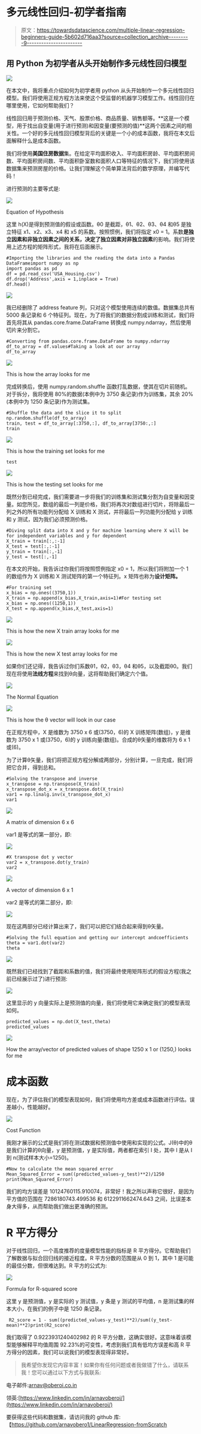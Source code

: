 # 多元线性回归-初学者指南

> 原文：<https://towardsdatascience.com/multiple-linear-regression-beginners-guide-5b602d716aa3?source=collection_archive---------9----------------------->

## 用 Python 为初学者从头开始制作多元线性回归模型

![](img/23e63b3929abd6a7b83104c1d292b07c.png)

在本文中，我将重点介绍如何为初学者用 python 从头开始制作一个多元线性回归模型。我们将使用正规方程方法来使这个受监督的机器学习模型工作。线性回归在哪里使用，它如何帮助我们？

线性回归用于预测价格、天气、股票价格、商品质量、销售额等。**这是一个模型，用于找出自变量(用于进行预测)和因变量(要预测的值)**这两个因素之间的相关性。一个好的多元线性回归模型背后的关键是一个小的成本函数，我将在本文后面解释什么是成本函数。

我们将使用**美国住房数据**集。在给定平均面积收入、平均面积房龄、平均面积房间数、平均面积房间数、平均面积卧室数和面积人口等特征的情况下，我们将使用该数据集来预测房屋的价格。让我们理解这个简单算法背后的数学原理，并编写代码！

进行预测的主要等式是:

![](img/ff8bf9651165d0338939ade95a15cb33.png)

Equation of Hypothesis

这里 h(X)是得到预测值的假设或函数。θ0 是截距，θ1、θ2、θ3、θ4 和θ5 是独立特征 x1、x2、x3、x4 和 x5 的系数。按照惯例，我们将指定 x0 = 1。系数**是独立因素和非独立因素之间的关系，决定了独立因素对非独立因素**的影响。我们将使用上述方程的矩阵形式，我将在后面展示。

```
#Importing the libraries and the reading the data into a Pandas DataFrameimport numpy as np
import pandas as pd
df = pd.read_csv('USA_Housing.csv')
df.drop('Address',axis = 1,inplace = True)
df.head()
```

![](img/219eb8c6dacd233b85b48f28d255645a.png)

我已经删除了 address feature 列，只对这个模型使用连续的数值。数据集总共有 5000 条记录和 6 个特征列。现在，为了将我们的数据分割成训练和测试，我们将首先将其从 pandas.core.frame.DataFrame 转换成 numpy.ndarray，然后使用切片来分割它。

```
#Converting from pandas.core.frame.DataFrame to numpy.ndarray
df_to_array = df.values#Taking a look at our array
df_to_array
```

![](img/7c1bef721364ea6fe48895c596365c11.png)

This is how the array looks for me

完成转换后，使用 numpy.random.shuffle 函数打乱数据，使其在切片前随机。对于拆分，我将使用 80%的数据(本例中为 3750 条记录)作为训练集，其余 20%(本例中为 1250 条记录)作为测试集。

```
#Shuffle the data and the slice it to split
np.random.shuffle(df_to_array)
train, test = df_to_array[:3750,:], df_to_array[3750:,:]
train
```

![](img/eaab61caa8171255815dff372a79b335.png)

This is how the training set looks for me

```
test
```

![](img/8efb67ccc006479c8af10c3e5dc61572.png)

This is how the testing set looks for me

既然分割已经完成，我们需要进一步将我们的训练集和测试集分割为自变量和因变量。如您所见，数组的最后一列是价格，我们将再次对数组进行切片，将除最后一列之外的所有功能列分配给 X 训练和 X 测试，并将最后一列功能列分配给 y 训练和 y 测试，因为我们必须预测价格。

```
#Diving split data into X and y for machine learning where X will be for independent variables and y for dependent
X_train = train[:,:-1]
X_test = test[:,:-1]
y_train = train[:,-1]
y_test = test[:,-1]
```

在本文的开始，我告诉过你我们将按照惯例指定 x0 = 1，所以我们将附加一个 1 的数组作为 X 训练和 X 测试矩阵的第一个特征列。x 矩阵也称为**设计矩阵。**

```
#For training set
x_bias = np.ones((3750,1))
X_train = np.append(x_bias,X_train,axis=1)#For testing set
x_bias = np.ones((1250,1))
X_test = np.append(x_bias,X_test,axis=1)
```

![](img/312edaa5ab75769414fd3f61d834edbf.png)

This is how the new X train array looks for me

![](img/b8e9314bc36a9bf1bd805cbcfb1aa093.png)

This is how the new X test array looks for me

如果你们还记得，我告诉过你们系数θ1，θ2，θ3，θ4 和θ5，以及截距θ0。我们现在将使用**法线方程**来找到θ向量，这将帮助我们确定六个值。

![](img/e5af0bcf26d8562a6cdb3d601cf38ffa.png)

The Normal Equation

![](img/36edab1a5e64fef77b8ec586b58d29b6.png)

This is how the θ vector will look in our case

在正规方程中，X 是维数为 3750 x 6 或(3750，6)的 X 训练矩阵(数组)，y 是维数为 3750 x 1 或(3750，6)的 y 训练向量(数组)。合成的θ矢量的维数将为 6 x 1 或(6)。

为了计算θ矢量，我们将把正规方程分解成两部分，分别计算，一旦完成，我们将把它合并，得到总和。

```
#Solving the transpose and inverse
x_transpose = np.transpose(X_train)
x_transpose_dot_x = x_transpose.dot(X_train)
var1 = np.linalg.inv(x_transpose_dot_x)
var1
```

![](img/00304955e28bfc51b4b1a69d2ebe5f65.png)

A matrix of dimension 6 x 6

var1 是等式的第一部分，即:

![](img/0ecda720c6efa218a8f534555700761d.png)

```
#X transpose dot y vector
var2 = x_transpose.dot(y_train)
var2
```

![](img/376551338c3ebe52f678f943a1650356.png)

A vector of dimension 6 x 1

var2 是等式的第二部分，即:

![](img/ee5e067adc04c8b6c12dc91e0c9be92e.png)

现在这两部分已经计算出来了，我们可以把它们结合起来得到θ矢量。

```
#Solving the full equation and getting our intercept andcoefficients
theta = var1.dot(var2)
theta
```

![](img/f793135ad2a335693c56156005190f05.png)

既然我们已经找到了截距和系数的值，我们将最终使用矩阵形式的假设方程(我之前已经展示过了)进行预测:

![](img/ae0c87969e05c56a0fd64b720e3a98b3.png)

这里显示的 y 向量实际上是预测值的向量，我们将使用它来确定我们的模型表现如何。

```
predicted_values = np.dot(X_test,theta)
predicted_values
```

![](img/a75e77dde4c78383034d29ce50c88274.png)

How the array/vector of predicted values of shape 1250 x 1 or (1250,) looks for me

# **成本函数**

现在，为了评估我们的模型表现如何，我们将使用均方差或成本函数进行评估。误差越小，性能越好。

![](img/28602c03cf6c659fa60843286df7835b.png)

Cost Function

我刚才展示的公式是我们将在测试数据和预测值中使用和实现的公式。J(θ)中的θ是我们计算的θ向量，y 是预测值，y 是实际值，两者都在索引 I 处，其中 I 是从 I 到 n(测试样本大小=1250)。

```
#Now to calculate the mean squared error
Mean_Squared_Error = sum((predicted_values-y_test)**2)/1250
print(Mean_Squared_Error)
```

我们的均方误差是 10124760115.910074，非常好！我之所以声称它很好，是因为平方值的范围在 7286180743.499536 和 6122911662474.643 之间，比误差本身大得多，从而帮助我们做出更准确的预测。

# **R 平方得分**

对于线性回归，一个高度推荐的度量模型性能的指标是 R 平方得分。它帮助我们了解数据与拟合回归线的接近程度。R 平方分数的范围是从 0 到 1，其中 1 是可能的最佳分数，但很难达到。R 平方的公式为:

![](img/a94b9595c10e32b2e2dd5b34b75f31cb.png)

Formula for R-squared score

这里 y 是预测值，y 是实际的 y 测试值，y 条是 y 测试的平均值，n 是测试集的样本大小，在我们的例子中是 1250 条记录。

```
 R2_score = 1 - sum((predicted_values-y_test)**2)/sum((y_test-mean)**2)print(R2_score)
```

我们取得了 0.9223931240402982 的 R 平方分数，这确实很好。这意味着该模型能够解释平均值周围 92.23%的可变性，考虑到我们具有低均方误差和高 R 平方得分的因素，我们可以说我们的模型表现得非常好。

> 我希望你发现它内容丰富！如果你有任何问题或者我做错了什么，请联系我！您可以通过以下方式与我联系:

电子邮件:arnav@oberoi.co.in

领英:[https://www.linkedin.com/in/arnavoberoi/](https://www.linkedin.com/in/arnavoberoi/)

要获得这些代码和数据集，请访问我的 github 库:【https://github.com/arnavobero1/LinearRegression-fromScratch 